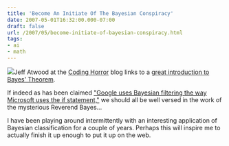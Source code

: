 ```yaml
---
title: 'Become An Initiate Of The Bayesian Conspiracy'
date: 2007-05-01T16:32:00.000-07:00
draft: false
url: /2007/05/become-initiate-of-bayesian-conspiracy.html
tags: 
- ai
- math
---
```


[![](http://www.astro.ucla.edu/~wright/statistics/Thomas_Bayes.jpg)](http://www.astro.ucla.edu/~wright/statistics/Thomas_Bayes.jpg)Jeff Atwood at the [Coding Horror](http://www.codinghorror.com/blog/) blog links to a [great introduction to Bayes' Theorem](http://www.yudkowsky.net/bayes/bayes.html).  
  
If indeed as has been claimed ["Google uses Bayesian filtering the way Microsoft uses the if statement,"](http://www.joelonsoftware.com/items/2005/10/17.html) we should all be well versed in the work of the mysterious Reverend Bayes...  
  
I have been playing around intermittently with an interesting application of Bayesian classification for a couple of years. Perhaps this will inspire me to actually finish it up enough to put it up on the web.